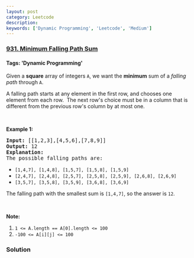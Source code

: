 ```yaml
---
layout: post
category: Leetcode
description: 
keywords: ['Dynamic Programming', 'Leetcode', 'Medium']
---
```

### [931. Minimum Falling Path Sum](https://leetcode.com/problems/minimum-falling-path-sum)

#### Tags: 'Dynamic Programming'

<div class="content__u3I1 question-content__JfgR"><div><p>Given a <strong>square</strong> array of integers <code>A</code>, we want the <strong>minimum</strong> sum of a <em>falling path</em> through <code>A</code>.</p>
<p>A falling path starts at any element in the first row, and chooses one element from each row.  The next row's choice must be in a column that is different from the previous row's column by at most one.</p>
<p> </p>
<p><strong>Example 1:</strong></p>
<pre><strong>Input: </strong><span id="example-input-1-1">[[1,2,3],[4,5,6],[7,8,9]]</span>
<strong>Output: </strong><span id="example-output-1">12</span>
<strong>Explanation: </strong>
The possible falling paths are:
</pre>
<ul>
<li><code>[1,4,7], [1,4,8], [1,5,7], [1,5,8], [1,5,9]</code></li>
<li><code>[2,4,7], [2,4,8], [2,5,7], [2,5,8], [2,5,9], [2,6,8], [2,6,9]</code></li>
<li><code>[3,5,7], [3,5,8], [3,5,9], [3,6,8], [3,6,9]</code></li>
</ul>
<p>The falling path with the smallest sum is <code>[1,4,7]</code>, so the answer is <code>12</code>.</p>
<p> </p>
<p><strong>Note:</strong></p>
<ol>
<li><code>1 &lt;= A.length == A[0].length &lt;= 100</code></li>
<li><code>-100 &lt;= A[i][j] &lt;= 100</code></li>
</ol></div></div>

### Solution
